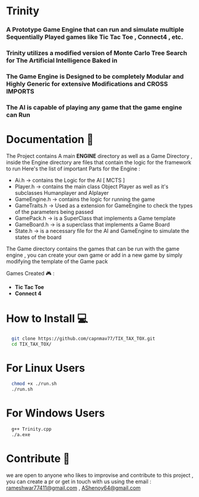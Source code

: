 ﻿# Trinity 

 ### A Prototype Game Engine that can run and simulate multiple Sequentially Played games like Tic Tac Toe , Connect4 , etc.
 ### Trinity utilizes a modified version of Monte Carlo Tree Search for The Artificial Intelligence Baked in 
 ### The Game Engine is Designed to be completely Modular and Highly Generic for extensive Modifications and CROSS IMPORTS 
 ### The AI is capable of playing any game that the game engine can Run 

# Documentation 📃
 The Project contains A main **ENGINE** directory as well as a Game Directory , inside the Engine directory are files that contain the logic for the framework to run
 Here's the list of important Parts for the Engine : 
 - Ai.h -> contains the Logic for the AI [ MCTS ]
 - Player.h -> contains the main class Object Player as well as it's subclasses Humanplayer and AIplayer
 - GameEngine.h -> contains the logic for running the game
 - GameTraits.h -> Used as a extension for GameEngine to check the types of the parameters being passed
 - GamePack.h -> is a SuperClass that implements a Game template
 - GameBoard.h -> is a superclass that implements a Game Board
 - State.h -> is a necessary file for the AI and GameEngine to simulate the states of the board

 The Game directory contains the games that can be run with the game engine , you can create your own game or add in a new game by simply modifying the template of the Game pack 

 Games Created 🎮 : 
  - **Tic Tac Toe**
  - **Connect 4**


# How to Install 💻
``` bash
  git clone https://github.com/capnmav77/TIX_TAX_TOX.git
  cd TIX_TAX_TOX/
```

# For Linux Users 
``` bash
  chmod +x ./run.sh
  ./run.sh
```

# For Windows Users 
``` bash
  g++ Trinity.cpp
  ./a.exe
```

# Contribute 🤗
  we are open to anyone who likes to improvise and contribute to this project , you can create a pr or get in touch with us using the email : rameshwar77411@gmail.com , AShenoy64@gmail.com
